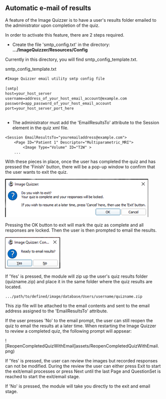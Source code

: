 ## Automatic e-mail of results

A feature of the Image Quizzer is to have a user's results folder emailed to the administrator upon completion of the quiz.

In order to activate this feature, there are 2 steps required.

* Create the file 'smtp_config.txt' in the directory: __.../ImageQuizzer/Resources/Config__

Currently in this directory, you will find smtp_config_template.txt.

smtp_config_template.txt

```
#Image Quizzer email utility smtp config file

[smtp]
host=your_host_server
username=address_of_your_host_email_account@example.com
password=app_password_of_your_host_email_account
port=your_host_server_port_here


```

* The administrator must add the 'EmailResultsTo' attribute to the Session element in the quiz xml file. 

```
<Session EmailResultsTo="youremailaddress@example.com">
    <Page ID="Patient 1" Descriptor="Multiparametric_MRI">
        <Image Type="Volume" ID="T2W" >
    ...
```

With these pieces in place, once the user has completed the quiz and has pressed the 'Finish' button,
there will be a pop-up window to confirm that the user wants to exit the quiz.

![FinishButtonPopup][FinishButtonPopup]

Pressing the OK button to exit will mark the quiz as complete and all responses are locked.
Then the user is then prompted to email the results.

![EmailResultsPopup2](assets/EmailResultsPopup.png)

If 'Yes' is pressed, the module will zip up the user's quiz results folder (quizname.zip)
and place it in the same folder where the quiz results are located.
```
.../path/to/defined/image/database/Users/username/quizname.zip
```
This zip file will be attached to the email contents and sent to the email address assigned to the
'EmailResultsTo' attribute.

If the user presses 'No' to the email prompt, the user can still reopen the quiz
to email the results at a later time. When restarting the Image Quizzer to review
a completed quiz, the following prompt will appsear:

![ReopenCompletedQuizWithEmail]assets/ReopenCompletedQuizWithEmail.png)

If 'Yes' is pressed, the user can review the images but recorded responses can not
be modified. During the review the user can either press Exit to start the exit/email processes or
press Next until the last Page and QuestionSet is reached to start the exit/email stage.

If 'No' is pressed, the module will take you directly to the exit and email stage.

  [FinishButtonPopup]: assets/FinishButtonPopup.png